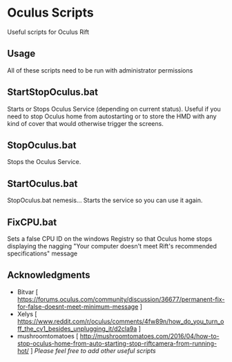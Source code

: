 # Oculus Scripts
Useful scripts for Oculus Rift

## Usage
All of these scripts need to be run with administrator permissions

## StartStopOculus.bat
Starts or Stops Oculus Service (depending on current status).  Useful if you need to stop Oculus home from autostarting or to store the HMD with any kind of cover that would otherwise trigger the screens.

## StopOculus.bat

Stops the Oculus Service.

## StartOculus.bat

StopOculus.bat nemesis... Starts the service so you can use it again.

## FixCPU.bat

Sets a false CPU ID on the windows Registry so that Oculus home stops displaying the nagging "Your computer doesn't meet Rift's recommended specifications" message

## Acknowledgments
 - Bitvar [ https://forums.oculus.com/community/discussion/36677/permanent-fix-for-false-doesnt-meet-minimum-message ]
 - Xelys [ https://www.reddit.com/r/oculus/comments/4fw89n/how_do_you_turn_off_the_cv1_besides_unplugging_it/d2cla9a ]
 - mushroomtomatoes [ http://mushroomtomatoes.com/2016/04/how-to-stop-oculus-home-from-auto-starting-stop-riftcamera-from-running-hot/ ] 
*Please feel free to add other useful scripts*
